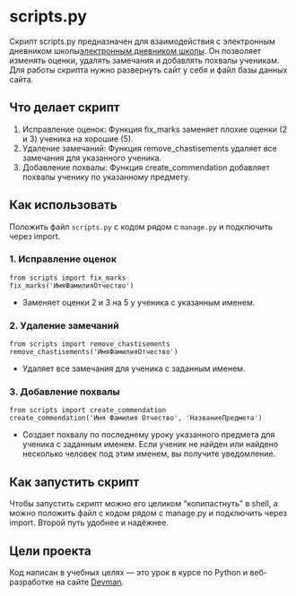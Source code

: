 # scripts.py

Скрипт scripts.py предназначен для взаимодействия с электронным дневником школы[электронным дневником школы](https://github.com/devmanorg/e-diary/tree/master). Он позволяет изменять оценки, удалять замечания и добавлять похвалы ученикам. 
Для работы скрипта нужно развернуть сайт у себя и файл базы данных сайта.

## Что делает скрипт

1. Исправление оценок: Функция fix_marks заменяет плохие оценки (2 и 3) ученика на хорошие (5).
2. Удаление замечаний: Функция remove_chastisements удаляет все замечания для указанного ученика.
3. Добавление похвалы: Функция create_commendation добавляет похвалы ученику по указанному предмету.

## Как использовать

Положить файл `scripts.py` с кодом рядом с `manage.py` и подключить через import.
### 1. Исправление оценок

```
from scripts import fix_marks
fix_marks('ИмяФамилияОтчество')
```

- Заменяет оценки 2 и 3 на 5 у ученика с указанным именем. 

### 2. Удаление замечаний
```
from scripts import remove_chastisements
remove_chastisements('ИмяФамилияОтчество')
```

- Удаляет все замечания для ученика с заданным именем.

### 3. Добавление похвалы
```
from scripts import create_commendation
create_commendation('Имя Фамилия Отчество', 'НазваниеПредмета')
```

- Создает похвалу по последнему уроку указанного предмета для ученика с заданным именем. Если ученик не найден или найдено несколько человек под этим именем, вы получите уведомление.

## Как запустить скрипт

Чтобы запустить скрипт можно его целиком “копипастнуть” в shell, а можно положить файл с кодом рядом с manage.py и подключить через import. Второй путь удобнее и надёжнее.

## Цели проекта

Код написан в учебных целях — это урок в курсе по Python и веб-разработке на сайте [Devman](https://dvmn.org).
